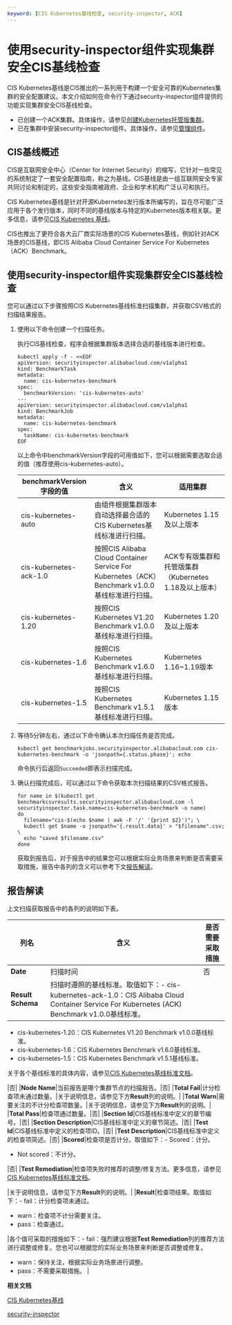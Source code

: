 ```yaml
---
keyword: [CIS Kubernetes基线检查, security-inspector, ACK]
---
```


# 使用security-inspector组件实现集群安全CIS基线检查

CIS Kubernetes基线是CIS推出的一系列用于构建一个安全可靠的Kubernetes集群的安全配置建议。本文介绍如何在命令行下通过security-inspector组件提供的功能实现集群安全CIS基线检查。

-   已创建一个ACK集群。具体操作，请参见[创建Kubernetes托管版集群](/cn.zh-CN/Kubernetes集群用户指南/集群/创建集群/创建Kubernetes托管版集群.md)。
-   已在集群中安装security-inspector组件。具体操作，请参见[管理组件](/cn.zh-CN/Kubernetes集群用户指南/组件/管理组件.md)。

## CIS基线概述

CIS是互联网安全中心（Center for Internet Security）的缩写，它针对一些常见的系统制定了一套安全配置指南，称之为基线。CIS基线是由一组互联网安全专家共同讨论和制定的，这些安全指南被政府、企业和学术机构广泛认可和执行。

CIS Kubernetes基线是针对开源Kubernetes发行版本所编写的，旨在尽可能广泛应用于各个发行版本，同时不同的基线版本与特定的Kubernetes版本相关联。更多信息，请参见[CIS Kubernetes 基线](https://www.cisecurity.org/benchmark/kubernetes/)。

CIS也推出了更符合各大云厂商实际场景的CIS Kubernetes基线，例如针对ACK场景的CIS基线，即CIS Alibaba Cloud Container Service For Kubernetes（ACK）Benchmark。

## 使用security-inspector组件实现集群安全CIS基线检查

您可以通过以下步骤按照CIS Kubernetes基线标准扫描集群，并获取CSV格式的扫描结果报告。

1.  使用以下命令创建一个扫描任务。

    执行CIS基线检查，程序会根据集群版本选择合适的基线版本进行检查。

    ```
    kubectl apply -f - <<EOF
    apiVersion: securityinspector.alibabacloud.com/v1alpha1
    kind: BenchmarkTask
    metadata:
      name: cis-kubernetes-benchmark
    spec:
      benchmarkVersion: 'cis-kubernetes-auto'
    ---
    apiVersion: securityinspector.alibabacloud.com/v1alpha1
    kind: BenchmarkJob
    metadata:
      name: cis-kubernetes-benchmark
    spec:
      taskName: cis-kubernetes-benchmark
    EOF
    ```

    以上命令中benchmarkVersion字段的可用值如下，您可以根据需要选取合适的值（推荐使用cis-kubernetes-auto）。

    |benchmarkVersion字段的值|含义|适用集群|
    |--------------------|--|----|
    |cis-kubernetes-auto|由组件根据集群版本自动选择最合适的CIS Kubernetes基线标准进行扫描。|Kubernetes 1.15及以上版本|
    |cis-kubernetes-ack-1.0|按照CIS Alibaba Cloud Container Service For Kubernetes（ACK）Benchmark v1.0.0基线标准进行扫描。|ACK专有版集群和托管版集群（Kubernetes 1.18及以上版本）|
    |cis-kubernetes-1.20|按照CIS Kubernetes V1.20 Benchmark v1.0.0基线标准进行扫描。|Kubernetes 1.20及以上版本|
    |cis-kubernetes-1.6|按照CIS Kubernetes Benchmark v1.6.0基线标准进行扫描。|Kubernetes 1.16~1.19版本|
    |cis-kubernetes-1.5|按照CIS Kubernetes Benchmark v1.5.1基线标准进行扫描。|Kubernetes 1.15版本|

2.  等待5分钟左右，通过以下命令确认本次扫描任务是否完成。

    ```
    kubectl get benchmarkjobs.securityinspector.alibabacloud.com cis-kubernetes-benchmark -o 'jsonpath={.status.phase}'; echo
    ```

    命令执行后返回`Succeeded`即表示扫描完成。

3.  确认扫描完成后，可以通过以下命令获取本次扫描结果的CSV格式报告。

    ```
    for name in $(kubectl get benchmarkcsvresults.securityinspector.alibabacloud.com -l securityinspector.task.name=cis-kubernetes-benchmark -o name)
    do
      filename="cis-$(echo $name | awk -F '/' '{print $2}')"; \
      kubectl get $name -o jsonpath='{.result.data}' > "$filename".csv; \
      echo "saved $filename.csv"
    done
    ```

    获取到报告后，对于报告中的结果您可以根据实际业务场景来判断是否需要采取措施，报告中各列的含义可以参考下文[报告解读](#section_bi2_4re_m60)。


## 报告解读

上文扫描获取报告中的各列的说明如下表。

|列名|含义|是否需要采取措施|
|--|--|--------|
|**Date**|扫描时间|否|
|**Result Schema**|扫描时遵照的基线标准。取值如下：-   cis-kubernetes-ack-1.0：CIS Alibaba Cloud Container Service For Kubernetes \(ACK\) Benchmark v1.0.0基线标准。
-   cis-kubernetes-1.20：CIS Kubernetes V1.20 Benchmark v1.0.0基线标准。
-   cis-kubernetes-1.6：CIS Kubernetes Benchmark v1.6.0基线标准。
-   cis-kubernetes-1.5：CIS Kubernetes Benchmark v1.5.1基线标准。

关于各个基线标准的具体内容，请参见[CIS Kubernetes基线标准文档](https://www.cisecurity.org/benchmark/kubernetes/)。

|否|
|**Node Name**|当前报告是哪个集群节点的扫描报告。|否|
|**Total Fail**|计分检查项未通过数量。|关于说明信息，请参见下方**Result**列的说明。|
|**Total Warn**|需要关注的不计分检查项数量。|关于说明信息，请参见下方**Result**列的说明。|
|**Total Pass**|检查项通过数量。|否|
|**Section Id**|CIS基线标准中定义的章节编号。|否|
|**Section Description**|CIS基线标准中定义的章节简述。|否|
|**Test Id**|CIS基线标准中定义的检查项ID。|否|
|**Test Description**|CIS基线标准中定义的检查项简述。|否|
|**Scored**|检查项是否计分。取值如下：-   Scored：计分。
-   Not scored：不计分。

|否|
|**Test Remediation**|检查项失败时推荐的调整/修复方法。更多信息，请参见[CIS Kubernetes基线标准文档](https://www.cisecurity.org/benchmark/kubernetes/)。

|关于说明信息，请参见下方**Result**列的说明。|
|**Result**|检查项结果。取值如下：-   fail：计分检查项未通过。
-   warn：检查项不计分需要关注。
-   pass：检查通过。

|各个值可采取的措施如下：-   fail：强烈建议根据**Test Remediation**列的推荐方法进行调整或修复。您也可以根据您的实际业务场景来判断是否调整或修复。
-   warn：保持关注，根据实际业务场景进行调整。
-   pass：不需要采取措施。 |

**相关文档**  


[CIS Kubernetes基线](https://www.cisecurity.org/benchmark/kubernetes/)

[security-inspector](/cn.zh-CN/产品发布记录/组件介绍与变更记录/安全/security-inspector.md)

